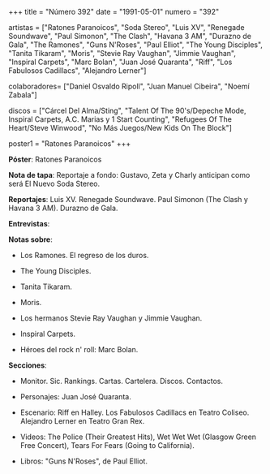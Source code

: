 +++
title = "Número 392"
date = "1991-05-01"
numero = "392"

artistas = ["Ratones Paranoicos", "Soda Stereo", "Luis XV", "Renegade Soundwave", "Paul Simonon", "The Clash", "Havana 3 AM", "Durazno de Gala", "The Ramones", "Guns N'Roses", "Paul Elliot", "The Young Disciples", "Tanita Tikaram", "Moris", "Stevie Ray Vaughan", "Jimmie Vaughan", "Inspiral Carpets", "Marc Bolan", "Juan José Quaranta", "Riff", "Los Fabulosos Cadillacs", "Alejandro Lerner"]

colaboradores= ["Daniel Osvaldo Ripoll", "Juan Manuel Cibeira", "Noemí Zabala"]

discos = ["Cárcel Del Alma/Sting", "Talent Of The 90's/Depeche Mode, Inspiral Carpets, A.C. Marias y 1 Start Counting", "Refugees Of The Heart/Steve Winwood", "No Más Juegos/New Kids On The Block"]

poster1 = "Ratones Paranoicos"
+++

**Póster**: Ratones Paranoicos

**Nota de tapa**: Reportaje a fondo: Gustavo, Zeta y Charly anticipan como será El Nuevo Soda Stereo. 

**Reportajes**: Luis XV. Renegade Soundwave. Paul Simonon (The Clash y Havana 3 AM). Durazno de Gala. 

**Entrevistas**: 

**Notas sobre**:

- Los Ramones. El regreso de los duros. 

- The Young Disciples.

- Tanita Tikaram.

- Moris. 

- Los hermanos Stevie Ray Vaughan y Jimmie Vaughan.

- Inspiral Carpets.

- Héroes del rock n' roll: Marc Bolan.

**Secciones**:

- Monitor. Sic. Rankings. Cartas. Cartelera. Discos. Contactos. 

- Personajes: Juan José Quaranta.

- Escenario: Riff en Halley. Los Fabulosos Cadillacs en Teatro Coliseo. Alejandro Lerner en Teatro Gran Rex.

- Videos: The Police (Their Greatest Hits), Wet Wet Wet (Glasgow Green Free Concert), Tears For Fears (Going to California). 

- Libros: "Guns N'Roses", de Paul Elliot.